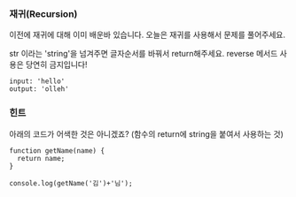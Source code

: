 ### 재귀(Recursion)

이전에 재귀에 대해 이미 배운바 있습니다.
오늘은 재귀를 사용해서 문제를 풀어주세요.


str 이라는 'string'을 넘겨주면 글자순서를 바꿔서 return해주세요.
reverse 메서드 사용은 당연히 금지입니다!

```
input: 'hello'
output: 'olleh'
```


### 힌트

아래의 코드가 어색한 것은 아니겠죠?
(함수의 return에 string을 붙여서 사용하는 것)
```
function getName(name) {
  return name;
}

console.log(getName('김')+'님');
```